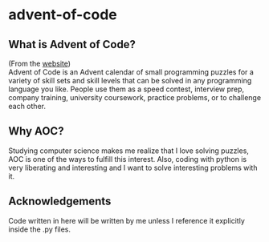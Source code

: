 # advent-of-code

## What is Advent of Code?
(From the [website](https://adventofcode.com/2021/about)) <br/>
Advent of Code is an Advent calendar of small programming puzzles for a variety of skill sets and skill levels that can be solved in any programming language you like. People use them as a speed contest, interview prep, company training, university coursework, practice problems, or to challenge each other.

## Why AOC?
Studying computer science makes me realize that I love solving puzzles, AOC is one of the ways to fulfill this interest. Also, coding with python is very liberating and interesting and I want to solve interesting problems with it.

## Acknowledgements
Code written in here will be written by me unless I reference it explicitly inside the .py files.

